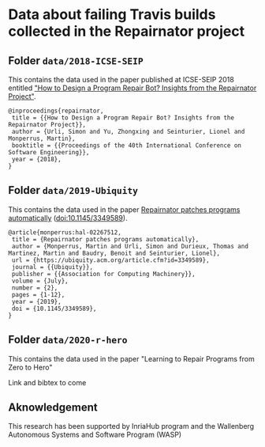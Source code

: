 # Data about failing Travis builds collected in the Repairnator project

## Folder `data/2018-ICSE-SEIP`
This contains the data used in the paper published at ICSE-SEIP 2018 entitled ["How to Design a Program Repair Bot? Insights from the Repairnator Project"](https://hal.inria.fr/hal-01691496/document).

```
@inproceedings{repairnator,
 title = {{How to Design a Program Repair Bot? Insights from the Repairnator Project}},
 author = {Urli, Simon and Yu, Zhongxing and Seinturier, Lionel and Monperrus, Martin},
 booktitle = {{Proceedings of the 40th International Conference on Software Engineering}},
 year = {2018},
}
```

## Folder `data/2019-Ubiquity`


This contains the data used in the paper [Repairnator patches programs automatically](https://ubiquity.acm.org/article.cfm?id=3349589) ([doi:10.1145/3349589](https://doi.org/10.1145/3349589)).

```
@article{monperrus:hal-02267512,
 title = {Repairnator patches programs automatically},
 author = {Monperrus, Martin and Urli, Simon and Durieux, Thomas and Martinez, Martin and Baudry, Benoit and Seinturier, Lionel},
 url = {https://ubiquity.acm.org/article.cfm?id=3349589},
 journal = {{Ubiquity}},
 publisher = {{Association for Computing Machinery}},
 volume = {July},
 number = {2},
 pages = {1-12},
 year = {2019},
 doi = {10.1145/3349589},
}
```

## Folder `data/2020-r-hero`

This contains the data used in the paper "Learning to Repair Programs from Zero to Hero"

Link and bibtex to come


## Aknowledgement

This research has been supported by InriaHub program and the Wallenberg Autonomous Systems and Software Program (WASP)
